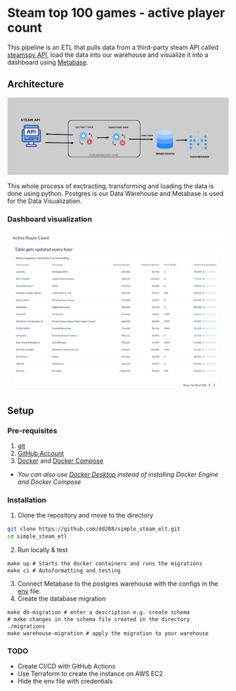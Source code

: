# Steam top 100 games - active player count

This pipeline is an ETL that pulls data from a third-party steam API called [steamspy API](https://steamspy.com/), load the data into our warehouse
and visualize it into a dashboard using [Metabase](https://www.metabase.com/).

## Architecture
![alt text](https://github.com/dd288/simple_steam_elt/blob/main/resources/images/readme_pipe.png)

This whole process of exctracting, transforming and loading the data is done using python. Postgres is our Data Warehouse and Metabase is used for the 
Data Visualization.

### Dashboard visualization
![alt text](https://github.com/dd288/simple_steam_elt/blob/main/resources/images/Pasted%20image.png)

## Setup
### Pre-requisites

1. [git](https://git-scm.com/downloads)
2. [GitHub Account](https://github.com/join)
3. [Docker](https://docs.docker.com/engine/install/) and [Docker Compose](https://docs.docker.com/compose/gettingstarted/)

* *You can also use [Docker Desktop](https://www.docker.com/products/docker-desktop/) instead of installing Docker Engine and Docker Compose*

### Installation

1. Clone the repository and move to the directory
```bash
git clone https://github.com/dd288/simple_steam_elt.git
cd simple_steam_etl
```
2. Run locally & test
```
make up # Starts the docker containers and runs the migrations
make ci # Autoformatting and testing
```
3. Connect Metabase to the postgres warehouse with the configs in the [env](https://github.com/dd288/simple_steam_elt/blob/main/env) file.
4. Create the database migration
```
make db-migration # enter a description e.g. create schema
# make changes in the schema file created in the directory ./migrations
make warehouse-migration # apply the migration to your warehouse
```

### TODO
* Create CI/CD with GitHub Actions
* Use Terraform to create the instance on AWS EC2
* Hide the env file with credentials
